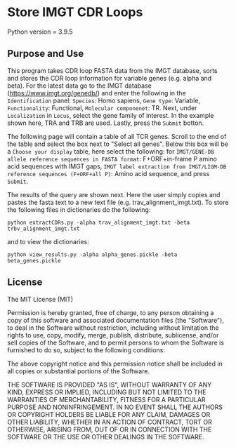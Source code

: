 # Store IMGT CDR Loops
Python version = 3.9.5

## Purpose and Use
This program takes CDR loop FASTA data from the IMGT database, sorts and stores the CDR loop information for variable genes (e.g. alpha and beta). For the latest data go to the IMGT database (https://www.imgt.org/genedb/) and enter the following in the ```Identification``` panel: ```Species```: Homo sapiens, ```Gene type```: Variable, ```Functionality```: Functional, ```Molecular componenet```: TR. Next, under ```Localization``` in ```Locus```, select the gene family of interest. In the example shown here, TRA and TRB are used. Lastly, press the ```Submit``` botton. 

The following page will contain a table of all TCR genes. Scroll to the end of the table and select the box next to "Select all genes". Below this box will be a ```Choose your display``` table, here select the following: for ```IMGT/GENE-DB allele reference sequences in FASTA format```: F+ORF+in-frame P amino acid sequences with IMGT gaps, ```IMGT label extraction from IMGT/LIGM-DB reference sequences (F+ORF+all P)```: Amino acid sequence, and press ```Submit```. 

The results of the query are shown next. Here the user simply copies and pastes the fasta text to a new text file (e.g. trav_alignment_imgt.txt). To store the following files in dictionaries do the following:

``` console
python extractCDRs.py -alpha trav_alignment_imgt.txt -beta trbv_alignment_imgt.txt
```

and to view the dictionaries:

``` console
python view_results.py -alpha alpha_genes.pickle -beta beta_genes.pickle
```

## License

The MIT License (MIT)

Permission is hereby granted, free of charge, to any person obtaining a copy of this software and associated documentation files (the "Software"), to deal in the Software without restriction, including without limitation the rights to use, copy, modify, merge, publish, distribute, sublicense, and/or sell copies of the Software, and to permit persons to whom the Software is furnished to do so, subject to the following conditions:

The above copyright notice and this permission notice shall be included in all copies or substantial portions of the Software.

THE SOFTWARE IS PROVIDED "AS IS", WITHOUT WARRANTY OF ANY KIND, EXPRESS OR IMPLIED, INCLUDING BUT NOT LIMITED TO THE WARRANTIES OF MERCHANTABILITY, FITNESS FOR A PARTICULAR PURPOSE AND NONINFRINGEMENT. IN NO EVENT SHALL THE AUTHORS OR COPYRIGHT HOLDERS BE LIABLE FOR ANY CLAIM, DAMAGES OR OTHER LIABILITY, WHETHER IN AN ACTION OF CONTRACT, TORT OR OTHERWISE, ARISING FROM, OUT OF OR IN CONNECTION WITH THE SOFTWARE OR THE USE OR OTHER DEALINGS IN THE SOFTWARE.
